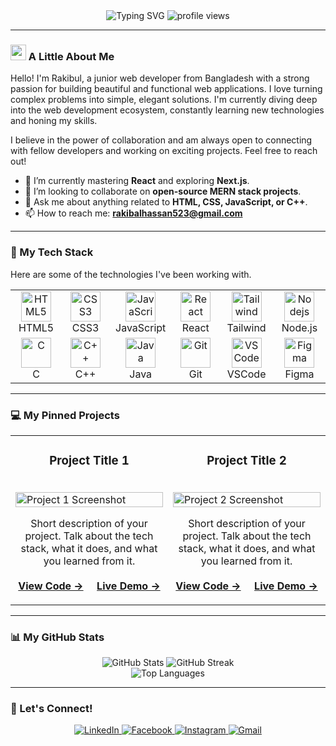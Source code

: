 <div align="center">
  <img src="https://readme-typing-svg.herokuapp.com?font=Fira+Code&weight=600&size=28&pause=1000&color=0E75B6&center=true&vCenter=true&random=false&width=600&lines=Hi+%F0%9F%91%8B+I'm+Rakibul+Hassan;A+Passionate+Web+Developer+from+Bangladesh" alt="Typing SVG" />
  <img src="https://komarev.com/ghpvc/?username=rakibulhassan07&label=PROFILE%20VIEWS&color=0e75b6&style=for-the-badge" alt="profile views"/>
</div>

---

### <img src="https://media.giphy.com/media/hvRJCLFzcasrR4ia7z/giphy.gif" width="25px"> A Little About Me

Hello! I'm Rakibul, a junior web developer from Bangladesh with a strong passion for building beautiful and functional web applications. I love turning complex problems into simple, elegant solutions. I'm currently diving deep into the web development ecosystem, constantly learning new technologies and honing my skills.

I believe in the power of collaboration and am always open to connecting with fellow developers and working on exciting projects. Feel free to reach out!

- 🌱 I’m currently mastering **React** and exploring **Next.js**.
- 👯 I’m looking to collaborate on **open-source MERN stack projects**.
- 💬 Ask me about anything related to **HTML, CSS, JavaScript, or C++**.
- 📫 How to reach me: **rakibalhassan523@gmail.com**

---

### 🚀 My Tech Stack

Here are some of the technologies I've been working with.

<table align="center">
  <tr>
    <td align="center" width="96">
      <a href="#macropower-tech">
        <img src="https://skillicons.dev/icons?i=html" width="48" height="48" alt="HTML5" />
      </a>
      <br>HTML5
    </td>
    <td align="center" width="96">
      <a href="#macropower-tech">
        <img src="https://skillicons.dev/icons?i=css" width="48" height="48" alt="CSS3" />
      </a>
      <br>CSS3
    </td>
    <td align="center" width="96">
      <a href="#macropower-tech">
        <img src="https://skillicons.dev/icons?i=javascript" width="48" height="48" alt="JavaScript" />
      </a>
      <br>JavaScript
    </td>
    <td align="center" width="96">
      <a href="#macropower-tech">
        <img src="https://skillicons.dev/icons?i=react" width="48" height="48" alt="React" />
      </a>
      <br>React
    </td>
    <td align="center" width="96">
      <a href="#macropower-tech">
        <img src="https://skillicons.dev/icons?i=tailwind" width="48" height="48" alt="Tailwind" />
      </a>
      <br>Tailwind
    </td>
    <td align="center" width="96">
      <a href="#macropower-tech">
        <img src="https://skillicons.dev/icons?i=nodejs" width="48" height="48" alt="Nodejs" />
      </a>
      <br>Node.js
    </td>
  </tr>
  <tr>
      <td align="center" width="96">
        <a href="#macropower-tech">
          <img src="https://skillicons.dev/icons?i=c" width="48" height="48" alt="C" />
        </a>
        <br>C
      </td>
      <td align="center" width="96">
        <a href="#macropower-tech">
          <img src="https://skillicons.dev/icons?i=cpp" width="48" height="48" alt="C++" />
        </a>
        <br>C++
      </td>
      <td align="center" width="96">
        <a href="#macropower-tech">
          <img src="https://skillicons.dev/icons?i=java" width="48" height="48" alt="Java" />
        </a>
        <br>Java
      </td>
      <td align="center" width="96">
        <a href="#macropower-tech">
          <img src="https://skillicons.dev/icons?i=git" width="48" height="48" alt="Git" />
        </a>
        <br>Git
      </td>
      <td align="center" width="96">
        <a href="#macropower-tech">
          <img src="https://skillicons.dev/icons?i=vscode" width="48" height="48" alt="VSCode" />
        </a>
        <br>VSCode
      </td>
      <td align="center" width="96">
        <a href="#macropower-tech">
          <img src="https://skillicons.dev/icons?i=figma" width="48" height="48" alt="Figma" />
        </a>
        <br>Figma
      </td>
  </tr>
</table>

---

### 💻 My Pinned Projects

<table width="100%">
  <tr>
    <td width="50%" valign="top">
      <h3 align="center">Project Title 1</h3>
      <br />
      <a target="_blank" href="YOUR_PROJECT_DEMO_LINK_1">
        <img src="https://via.placeholder.com/400x200.png?text=Your+Project+Screenshot" alt="Project 1 Screenshot" width="100%">
      </a>
      <br />
      <p align="center">
        Short description of your project. Talk about the tech stack, what it does, and what you learned from it.
        <br><br>
        <a target="_blank" href="YOUR_PROJECT_REPO_LINK_1"><b>View Code →</b></a>
        &nbsp;&nbsp;&nbsp;
        <a target="_blank" href="YOUR_PROJECT_DEMO_LINK_1"><b>Live Demo →</b></a>
      </p>
    </td>
    <td width="50%" valign="top">
      <h3 align="center">Project Title 2</h3>
      <br />
      <a target="_blank" href="YOUR_PROJECT_DEMO_LINK_2">
        <img src="https://via.placeholder.com/400x200.png?text=Your+Project+Screenshot" alt="Project 2 Screenshot" width="100%">
      </a>
      <br />
      <p align="center">
        Short description of your project. Talk about the tech stack, what it does, and what you learned from it.
        <br><br>
        <a target="_blank" href="YOUR_PROJECT_REPO_LINK_2"><b>View Code →</b></a>
        &nbsp;&nbsp;&nbsp;
        <a target="_blank" href="YOUR_PROJECT_DEMO_LINK_2"><b>Live Demo →</b></a>
      </p>
    </td>
  </tr>
</table>

---

### 📊 My GitHub Stats

<p align="center">
  <img src="https://github-readme-stats.vercel.app/api?username=rakibulhassan07&show_icons=true&theme=tokyonight&hide_border=true&include_all_commits=true&count_private=true" alt="GitHub Stats" />
  <img src="https://github-readme-streak-stats.herokuapp.com/?user=rakibulhassan07&theme=tokyonight&hide_border=true" alt="GitHub Streak" />
  <br>
  <img align="center" src="https://github-readme-stats.vercel.app/api/top-langs/?username=rakibulhassan07&theme=tokyonight&hide_border=true&layout=compact" alt="Top Languages" />
</p>

---

### 🔗 Let's Connect!

<p align="center">
  <a href="https://www.linkedin.com/in/rh07/" target="_blank">
    <img src="https://img.shields.io/badge/LinkedIn-0077B5?style=for-the-badge&logo=linkedin&logoColor=white" alt="LinkedIn"/>
  </a>
  <a href="https://www.facebook.com/profile.php?id=100050761217691" target="_blank">
    <img src="https://img.shields.io/badge/Facebook-1877F2?style=for-the-badge&logo=facebook&logoColor=white" alt="Facebook"/>
  </a>
  <a href="https://www.instagram.com/rakibul_hassan_07/" target="_blank">
    <img src="https://img.shields.io/badge/Instagram-E4405F?style=for-the-badge&logo=instagram&logoColor=white" alt="Instagram"/>
  </a>
  <a href="mailto:rakibalhassan523@gmail.com" target="_blank">
    <img src="https://img.shields.io/badge/Gmail-D14836?style=for-the-badge&logo=gmail&logoColor=white" alt="Gmail"/>
  </a>
</p>


